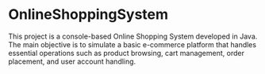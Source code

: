 # OnlineShoppingSystem
This project is a console-based Online Shopping System developed in Java. The main objective is to simulate a basic e-commerce platform that handles essential operations such as product  browsing, cart management, order placement, and user account handling. 
